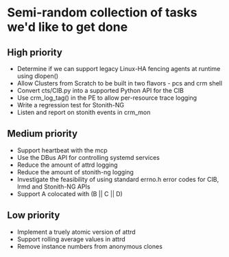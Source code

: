 # Semi-random collection of tasks we'd like to get done

## High priority

- Determine if we can support legacy Linux-HA fencing agents at runtime using dlopen() 
- Allow Clusters from Scratch to be built in two flavors - pcs and crm shell
- Convert cts/CIB.py into a supported Python API for the CIB
- Use crm_log_tag() in the PE to allow per-resource trace logging
- Write a regression test for Stonith-NG
- Listen and report on stonith events in crm_mon

## Medium priority

- Support heartbeat with the mcp
- Use the DBus API for controlling systemd services
- Reduce the amount of attrd logging
- Reduce the amount of stonith-ng logging
- Investigate the feasibility of using standard errno.h error codes for CIB, lrmd and Stonith-NG APIs
- Support A colocated with (B || C || D)

## Low priority

- Implement a truely atomic version of attrd
- Support rolling average values in attrd
- Remove instance numbers from anonymous clones
